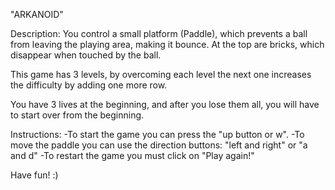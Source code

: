 "ARKANOID"

Description:
You control a small platform (Paddle), which prevents a ball from leaving the playing area, making it bounce. At the top are bricks, which disappear when touched by the ball.

This game has 3 levels, by overcoming each level the next one increases the difficulty by adding one more row.

You have 3 lives at the beginning, and after you lose them all, you will have to start over from the beginning.

Instructions:
-To start the game you can press the "up button or w".
-To move the paddle you can use the direction buttons: "left and right" or "a and d"
-To restart the game you must click on "Play again!"

Have fun! :)